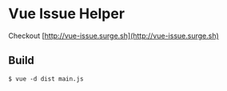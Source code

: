 # Vue Issue Helper

Checkout [http://vue-issue.surge.sh](http://vue-issue.surge.sh)

## Build
```
$ vue -d dist main.js
```
